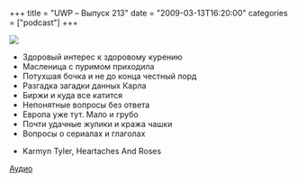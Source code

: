 +++
title = "UWP – Выпуск 213"
date = "2009-03-13T16:20:00"
categories = ["podcast"]
+++

![](https://podcast.umputun.com/images/uwp/uwp213.jpg)


- Здоровый интерес к здоровому курению
- Масленица с пуримом приходила
- Потухшая бочка и не до конца честный лорд
- Разгадка загадки данных Карла
- Биржи и куда все катится
- Непонятные вопросы без ответа
- Европа уже тут. Мало и грубо
- Почти удачные жулики и кража чашки
- Вопросы о сериалах и глаголах


* Karmyn Tyler, Heartaches And Roses

[Аудио](http://archive.rucast.net/uwp/media/ump_podcast213.mp3)
<audio src="http://archive.rucast.net/uwp/media/ump_podcast213.mp3" preload="none">